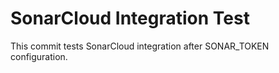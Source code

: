 # SonarCloud Integration Test

This commit tests SonarCloud integration after SONAR_TOKEN configuration.


